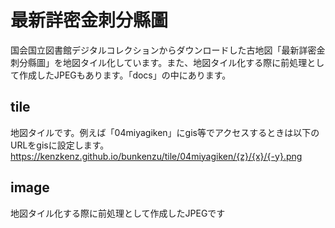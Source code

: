 # 最新詳密金刺分縣圖
国会国立図書館デジタルコレクションからダウンロードした古地図「最新詳密金刺分縣圖」を地図タイル化しています。また、地図タイル化する際に前処理として作成したJPEGもあります。「docs」の中にあります。
## tile
地図タイルです。例えば「04miyagiken」にgis等でアクセスするときは以下のURLをgisに設定します。
https://kenzkenz.github.io/bunkenzu/tile/04miyagiken/{z}/{x}/{-y}.png
## image
地図タイル化する際に前処理として作成したJPEGです
